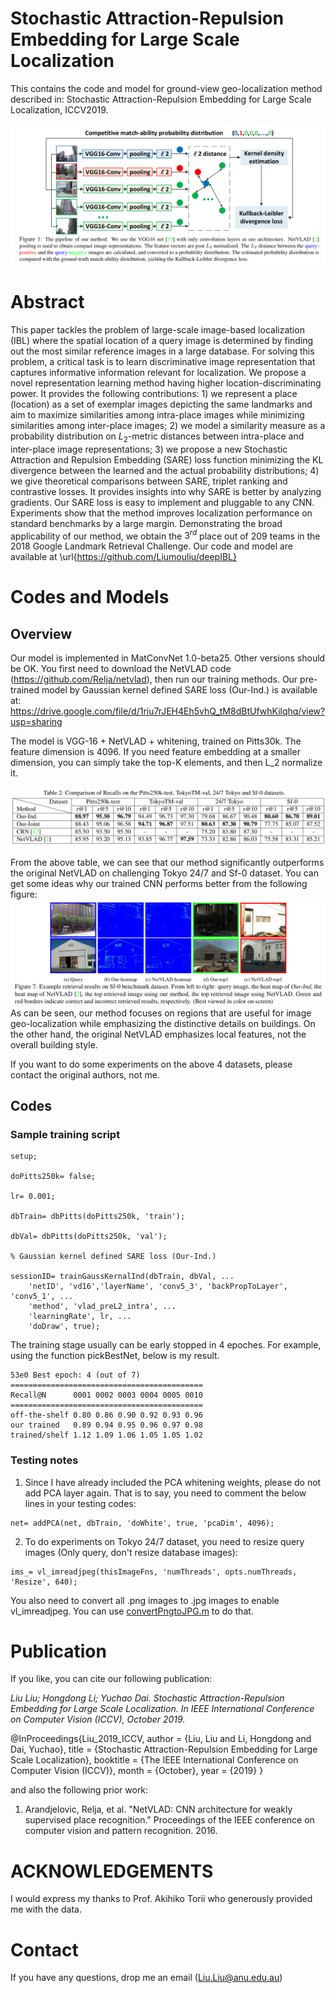 
# Stochastic Attraction-Repulsion Embedding for Large Scale Localization

This contains the code and model for ground-view geo-localization method described in: Stochastic Attraction-Repulsion Embedding for Large Scale Localization, ICCV2019. 

![alt text](./pipeline.png)

# Abstract
This paper tackles the problem of large-scale image-based localization (IBL) where the spatial location of a query image is determined by finding out the most similar reference images in a large database.  For solving this problem, a critical task is to learn discriminative image representation that captures informative information relevant for localization. We propose a novel representation learning method having higher location-discriminating power. It provides the following contributions: 1) we represent a place (location) as a set of exemplar images depicting the same landmarks and aim to maximize similarities among intra-place images while minimizing similarities among inter-place images; 2) we model a similarity measure as a probability distribution on $L_2$-metric distances between intra-place and inter-place image representations; 3) we propose a new Stochastic Attraction and Repulsion Embedding (SARE) loss function minimizing the KL divergence between the learned and the actual probability distributions; 4) we give theoretical comparisons between SARE, triplet ranking and contrastive losses. It provides insights into why SARE is better by analyzing gradients. Our SARE loss is easy to implement and pluggable to any CNN. Experiments show that the method improves localization performance on standard benchmarks by a large margin.  Demonstrating the broad applicability of our method, we obtain the $3^{rd}$ place out of 209 teams in the 2018 Google Landmark Retrieval Challenge. Our code and model are available at \url{https://github.com/Liumouliu/deepIBL}

# Codes and Models

## Overview
Our model is implemented in MatConvNet 1.0-beta25. Other versions should be OK.
You first need to download the NetVLAD code (https://github.com/Relja/netvlad), then run our training methods. 
Our pre-trained model by Gaussian kernel defined SARE loss (Our-Ind.) is available at: https://drive.google.com/file/d/1riu7rJEH4Eh5vhQ_tM8dBtUfwhKilqhq/view?usp=sharing

The model is VGG-16 + NetVLAD + whitening, trained on Pitts30k. The feature dimension is 4096. If you need feature embedding at a smaller dimension, you can simply take the top-K elements, and then L_2 normalize it.

![alt text](./comparison.png)

From the above table, we can see that our method significantly outperforms the original NetVLAD on challenging Tokyo 24/7 and Sf-0 dataset. You can get some ideas why our trained CNN performs better from the following figure:
![alt text](./heatmap.png)
As can be seen, our method focuses on regions that are useful for image geo-localization while emphasizing the distinctive details on buildings. On the other hand, the original NetVLAD emphasizes local features, not the overall building style.

If you want to do some experiments on the above 4 datasets, please contact the original authors, not me.

## Codes

### Sample training script

~~~~
setup;

doPitts250k= false;

lr= 0.001;
   
dbTrain= dbPitts(doPitts250k, 'train');

dbVal= dbPitts(doPitts250k, 'val');

% Gaussian kernel defined SARE loss (Our-Ind.)

sessionID= trainGaussKernalInd(dbTrain, dbVal, ...
    'netID', 'vd16','layerName', 'conv5_3', 'backPropToLayer', 'conv5_1', ...
    'method', 'vlad_preL2_intra', ...
    'learningRate', lr, ...
    'doDraw', true);

~~~~

The training stage usually can be early stopped in 4 epoches. For example, using the function pickBestNet, below is my result.
~~~~
53e0 Best epoch: 4 (out of 7)
===========================================
Recall@N      0001 0002 0003 0004 0005 0010 
===========================================
off-the-shelf 0.80 0.86 0.90 0.92 0.93 0.96 
our trained   0.89 0.94 0.95 0.96 0.97 0.98 
trained/shelf 1.12 1.09 1.06 1.05 1.05 1.02
~~~~


### Testing notes

1. Since I have already included the PCA whitening weights, please do not add PCA layer again. That is to say, you need to comment the below lines in your testing codes:

~~~~
net= addPCA(net, dbTrain, 'doWhite', true, 'pcaDim', 4096);
~~~~

2. To do experiments on Tokyo 24/7 dataset, you need to resize query images (Only query, don't resize database images):

~~~~
ims_= vl_imreadjpeg(thisImageFns, 'numThreads', opts.numThreads, 'Resize', 640);
~~~~

You also need to convert all .png images to .jpg images to enable vl_imreadjpeg. You can use [convertPngtoJPG.m](./convertPngtoJPG.m) to do that.

# Publication

If you like, you can cite our following publication:

*Liu Liu; Hongdong Li; Yuchao Dai. Stochastic Attraction-Repulsion Embedding for Large Scale Localization. In IEEE International Conference on Computer Vision (ICCV), October 2019.*


@InProceedings{Liu_2019_ICCV,
author = {Liu, Liu and Li, Hongdong and Dai, Yuchao},
title = {Stochastic Attraction-Repulsion Embedding for Large Scale Localization},
booktitle = {The IEEE International Conference on Computer Vision (ICCV)},
month = {October},
year = {2019}
}

and also the following prior work:

1. Arandjelovic, Relja, et al. "NetVLAD: CNN architecture for weakly supervised place recognition." Proceedings of the IEEE conference on computer vision and pattern recognition. 2016.

# ACKNOWLEDGEMENTS

I would express my thanks to Prof. Akihiko Torii who generously provided me with the data.


# Contact

If you have any questions, drop me an email (Liu.Liu@anu.edu.au)

